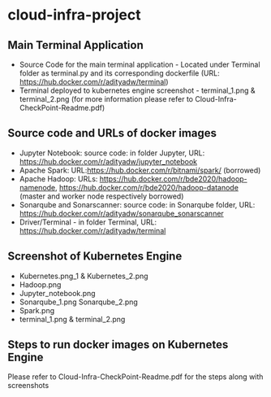 # cloud-infra-project

## Main Terminal Application

* Source Code for the main terminal application - Located under Terminal folder as terminal.py and its corresponding dockerfile (URL: https://hub.docker.com/r/adityadw/terminal)
* Terminal deployed to kubernetes engine screenshot - terminal_1.png & terminal_2.png (for more information please refer to Cloud-Infra-CheckPoint-Readme.pdf)

## Source code and URLs of docker images
* Jupyter Notebook: source code: in folder Jupyter, URL: https://hub.docker.com/r/adityadw/jupyter_notebook
* Apache Spark: URL:https://hub.docker.com/r/bitnami/spark/ (borrowed)
* Apache Hadoop: URLs:  https://hub.docker.com/r/bde2020/hadoop-namenode, https://hub.docker.com/r/bde2020/hadoop-datanode (master and worker node respectively borrowed)
* Sonarqube and Sonarscanner: source code: in Sonarqube folder, URL: https://hub.docker.com/r/adityadw/sonarqube_sonarscanner
* Driver/Terminal - in folder Terminal, URL: https://hub.docker.com/r/adityadw/terminal

## Screenshot of Kubernetes Engine
* Kubernetes.png_1 & Kubernetes_2.png
* Hadoop.png
* Jupyter_notebook.png
* Sonarqube_1.png Sonarqube_2.png
* Spark.png
* terminal_1.png & terminal_2.png

## Steps to run docker images on Kubernetes Engine
Please refer to Cloud-Infra-CheckPoint-Readme.pdf for the steps along with screenshots